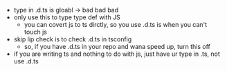 - type in .d.ts is gloabl -> bad bad bad
- only use this to type type def with JS
	- you can covert js to ts dirctly, so you use .d.ts is when you can't touch js
- skip lip check is to check .d.ts in tsconfig
	- so, if you have .d.ts in your repo and wana speed up, turn this off
- if you are writing ts and nothing to do with js, just have ur type in .ts, not use .d.ts